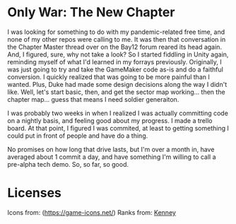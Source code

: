 # Only War: The New Chapter
I was looking for something to do with my pandemic-related free time, and none of my other repos were calling to me. It was then that conversation in the Chapter Master thread over on the Bay12 forum reared its head again. And, I figured, sure, why not take a look?
So I started fiddling in Unity again, reminding myself of what I'd learned in my forrays previously. Originally, I was just going to try and take the GameMaker code as-is and do a faithful conversion. I quickly realized that was going to be more painful than I wanted. Plus, Duke had made some design decisions along the way I didn't like. Well, let's start basic, then, and get the sector map working... then the chapter map... guess that means I need soldier generaiton.

I was probably two weeks in when I realized I was actually committing code on a nightly basis, and feeling good about my progress. I made a trello board. At that point, I figured I was commited, at least to getting something I could put in front of people and have do a thing.

No promises on how long that drive lasts, but I'm over a month in, have averaged about 1 commit a day, and have something I'm willing to call a pre-alpha tech demo. So, so far, so good.

# Licenses
Icons from: (https://game-icons.net/)
Ranks from: [Kenney](www.kenney.nl)
